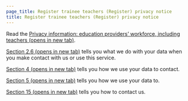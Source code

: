 ```yaml
---
page_title: Register trainee teachers (Register) privacy notice
title: Register trainee teachers (Register) privacy notice
---
```

<p class='govuk-body'>
Read the <a class="govuk-link" target="_blank" href="https://www.gov.uk/government/publications/privacy-information-education-providers-workforce-including-teachers/5a254207-a566-44f7-ac77-6ba59fd26e04#using-your-data-to-support-teaching-as-a-career">Privacy information: education providers’ workforce, including teachers (opens in new tab)</a>.
</p>

<p class='govuk-body'>
  <a class="govuk-link" target="_blank" href="https://www.gov.uk/government/publications/privacy-information-education-providers-workforce-including-teachers/5a254207-a566-44f7-ac77-6ba59fd26e04#using-your-data-to-support-teaching-as-a-career">Section 2.6 (opens in new tab)</a> tells you what we do with
  your data when you make contact with us or use this service.
</p>

<p class='govuk-body'>
  <a class="govuk-link" target="_blank" href="https://www.gov.uk/government/publications/privacy-information-education-providers-workforce-including-teachers/5a254207-a566-44f7-ac77-6ba59fd26e04#using-your-data-to-get-your-views">Section 4 (opens in new tab)</a> tells you how we use your data to contact.
</p>
<p class='govuk-body'>
  <a class="govuk-link" target="_blank" href="https://www.gov.uk/government/publications/privacy-information-education-providers-workforce-including-teachers/5a254207-a566-44f7-ac77-6ba59fd26e04#using-your-data-to-carry-out-research">Section 5 (opens in new tab)</a> tells you how we use your data to.
</p>
<p class='govuk-body'>
  <a class="govuk-link" target="_blank" href="https://www.gov.uk/government/publications/privacy-information-education-providers-workforce-including-teachers/5a254207-a566-44f7-ac77-6ba59fd26e04#how-to-contact-us-and-how-to-make-a-complaint">Section 15 (opens in new tab)</a> tells you how to contact us.
</p>
